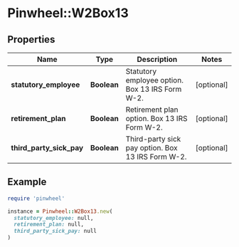 # Pinwheel::W2Box13

## Properties

| Name | Type | Description | Notes |
| ---- | ---- | ----------- | ----- |
| **statutory_employee** | **Boolean** | Statutory employee option. Box 13 IRS Form W-2. | [optional] |
| **retirement_plan** | **Boolean** | Retirement plan option. Box 13 IRS Form W-2. | [optional] |
| **third_party_sick_pay** | **Boolean** | Third-party sick pay option. Box 13 IRS Form W-2. | [optional] |

## Example

```ruby
require 'pinwheel'

instance = Pinwheel::W2Box13.new(
  statutory_employee: null,
  retirement_plan: null,
  third_party_sick_pay: null
)
```

